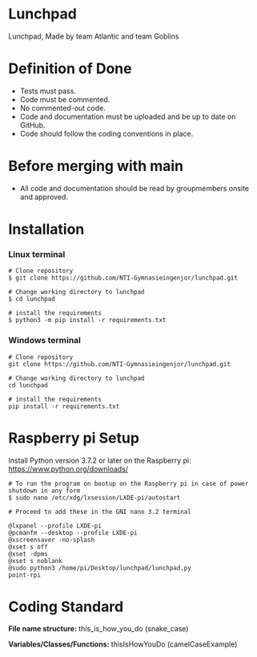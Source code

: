 # Lunchpad
Lunchpad, Made by team Atlantic and team Goblins

# Definition of Done
+ Tests must pass.
+ Code must be commented.
+ No commented-out code.
+ Code and documentation must be uploaded and be up to date on GitHub.
+ Code should follow the coding conventions in place.

# Before merging with main
+ All code and documentation should be read by groupmembers onsite and approved.

# Installation

### Linux terminal
```
# Clone repository
$ git clone https://github.com/NTI-Gymnasieingenjor/lunchpad.git

# Change working directory to lunchpad
$ cd lunchpad

# install the requirements
$ python3 -m pip install -r requirements.txt
```

### Windows terminal
```
# Clone repository
git clone https://github.com/NTI-Gymnasieingenjor/lunchpad.git

# Change working directory to lunchpad
cd lunchpad

# install the requirements
pip install -r requirements.txt
```

# Raspberry pi Setup

Install Python version 3.7.2 or later on the Raspberry pi:
https://www.python.org/downloads/
```
# To run the program on bootup on the Raspberry pi in case of power shutdown in any form
$ sudo nano /etc/xdg/lxsession/LXDE-pi/autostart

# Proceed to add these in the GNI nano 3.2 terminal

@lxpanel --profile LXDE-pi
@pcmanfm --desktop --profile LXDE-pi
@xscreensaver -no-splash
@xset s off
@xset -dpms
@xset s noblank
@sudo python3 /home/pi/Desktop/lunchpad/lunchpad.py
point-rpi
```
# Coding Standard
**File name structure:** this_is_how_you_do (snake_case)

**Variables/Classes/Functions:** thisIsHowYouDo (camelCaseExample)
